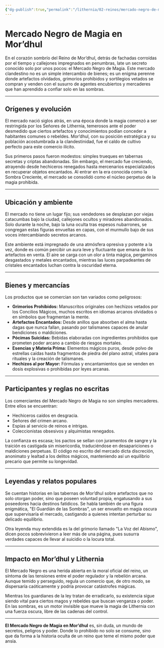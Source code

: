 ```yaml
---
{"dg-publish":true,"permalink":"/lithernia/02-reinos/mercado-negro-de-magia-en-mor-dhul/","title":"Mercado Negro de Magia en Mor’dhul","tags":["lithernia","organizacion","mercado","mordhul"]}
---
```


# Mercado Negro de Magia en Mor’dhul

En el corazón sombrío del Reino de Mor’dhul, detrás de fachadas corroídas por el tiempo y callejones impregnados en penumbras, late un secreto conocido solo por unos pocos: el Mercado Negro de Magia. Este mercado clandestino no es un simple intercambio de bienes; es un enigma perenne donde artefactos olvidados, grimorios prohibidos y sortilegios vetados se compran y venden con el susurro de agentes encubiertos y mercaderes que han aprendido a confiar solo en las sombras.

---

## Orígenes y evolución

El mercado nació siglos atrás, en una época donde la magia comenzó a ser restringida por los Señores de Lithernia, temerosos ante el poder desmedido que ciertos artefactos y conocimientos podían conceder a habitantes comunes o rebeldes. Mor’dhul, con su posición estratégica y su población acostumbrada a la clandestinidad, fue el caldo de cultivo perfecto para este comercio ilícito.

Sus primeros pasos fueron modestos: simples trueques en tabernas secretas y criptas abandonadas. Sin embargo, el mercado fue creciendo, atrayendo desde hechiceros renegados hasta mercenarios especializados en recuperar objetos encantados. Al entrar en la era conocida como la Sombra Creciente, el mercado se consolidó como el núcleo perpetuo de la magia prohibida.

---

## Ubicación y ambiente

El mercado no tiene un lugar fijo; sus vendedores se desplazan por viejas catacumbas bajo la ciudad, callejones ocultos y miradores abandonados. Solo durante la noche, bajo la luna oculta tras espesos nubarrones, se congregan estas figuras envueltas en capas, con el murmullo bajo de sus voces intercambiando secretos arcanos.

Este ambiente está impregnado de una atmósfera opresiva y potente a la vez, donde es común percibir un aura leve y fluctuante que emana de los artefactos en venta. El aire se carga con un olor a tinta mágica, pergaminos desgastados y metales encantados, mientras las luces parpadeantes de cristales encantados luchan contra la oscuridad eterna.

---

## Bienes y mercancías

Los productos que se comercian son tan variados como peligrosos:

- **Grimorios Prohibidos:** Manuscritos originales con hechizos vetados por los Concilios Mágicos, muchos escritos en idiomas arcanos olvidados o en símbolos que fragmentan la mente.
- **Artefactos Encantados:** Desde anillos que absorben el alma hasta dagas que nunca fallan, pasando por talismanes capaces de anular bendiciones o maldiciones.
- **Pócimas Suicidas:** Bebidas elaboradas con ingredientes prohibidos que prometen poder arcano a cambio de riesgos mortales.
- **Esencias y Materia Prima:** Elementos mágicos puros, desde polvo de estrellas caídas hasta fragmentos de piedra del plano astral, vitales para rituales y la creación de talismanes.
- **Hechizos al por Mayor:** Fórmulas y encantamientos que se venden en dosis explosivas o prohibidas por leyes arcanas.

---

## Participantes y reglas no escritas

Los comerciantes del Mercado Negro de Magia no son simples mercaderes. Entre ellos se encuentran:

- Hechiceros caídos en desgracia.
- Señores del crimen arcano.
- Espías al servicio de reinos e intrigas.
- Coleccionistas obsesivos y alquimistas renegados.

La confianza es escasa; los pactos se sellan con juramentos de sangre y la traición es castigada sin misericordia, traduciéndose en desapariciones o maldiciones perpetuas. El código no escrito del mercado dicta discreción, anonimato y lealtad a los delitos mágicos, manteniendo así un equilibrio precario que permite su longevidad.

---

## Leyendas y relatos populares

Se cuentan historias en las tabernas de Mor’dhul sobre artefactos que no solo otorgan poder, sino que poseen voluntad propia, engatusando a sus poseedores hacia destinos fatídicos. Se habla también de una figura enigmática, "El Guardián de las Sombras", un ser envuelto en magia oscura que supervisaría el mercado, castigando a quienes intentan perturbar su delicado equilibrio.

Otra leyenda muy extendida es la del grimorio llamado "La Voz del Abismo", dicen pocos sobrevivieron a leer más de una página, pues susurra verdades capaces de llevar al suicidio o la locura total.

---

## Impacto en Mor’dhul y Lithernia

El Mercado Negro es una herida abierta en la moral oficial del reino, un síntoma de las tensiones entre el poder regulador y la rebelión arcana. Aunque temido y perseguido, regula un comercio que, de otro modo, se dispersaría caóticamente y podría provocar catástrofes mágicas.

Mientras los guardianes de la ley tratan de erradicarlo, su existencia sigue siendo vital para ciertos magos y rebeldes que buscan venganza o poder. En las sombras, es un motor invisible que mueve la magia de Lithernia con una fuerza oscura, libre de las cadenas del control.

---

**El Mercado Negro de Magia en Mor’dhul** es, sin duda, un mundo de secretos, peligros y poder. Donde lo prohibido no solo se consume, sino que da forma a la historia oculta de un reino que teme el mismo poder que ansía.